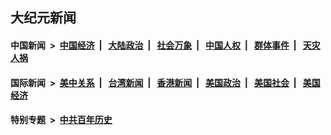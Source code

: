 ## 大纪元新闻

#### 中国新闻 &nbsp;>&nbsp; [中国经济](indexes/ncid283/README.md?02151245) &nbsp;| &nbsp; [大陆政治](indexes/ncid277/README.md?02151245) &nbsp;| &nbsp; [社会万象](indexes/ncid282/README.md?02151245) &nbsp;| &nbsp; [中国人权](indexes/ncid278/README.md?02151245) &nbsp;| &nbsp; [群体事件](indexes/ncid279/README.md?02151245) &nbsp;| &nbsp; [天灾人祸](indexes/ncid280/README.md?02151245)

#### 国际新闻 &nbsp;>&nbsp; [美中关系](indexes/nf1412576/README.md?02151245) &nbsp;| &nbsp; [台湾新闻](indexes/ncid1349361/README.md?02151245) &nbsp;| &nbsp; [香港新闻](indexes/ncid1349362/README.md?02151245) &nbsp;| &nbsp; [美国政治](indexes/ncid1078159/README.md?02151245) &nbsp;| &nbsp; [美国社会](indexes/ncid1078160/README.md?02151245) &nbsp;| &nbsp; [美国经济](indexes/ncid1078158/README.md?02151245)

#### 特别专题 &nbsp;>&nbsp; [中共百年历史](https://github.com/epoch-news/epoch-special/blob/master/README.md?02151245)  
